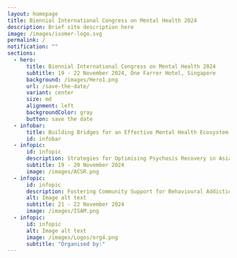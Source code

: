 ```yaml
---
layout: homepage
title: Biennial International Congress on Mental Health 2024
description: Brief site description here
image: /images/isomer-logo.svg
permalink: /
notification: ""
sections:
  - hero:
      title: Biennial International Congress on Mental Health 2024
      subtitle: 19 - 22 November 2024, One Farrer Hotel, Singapore
      background: /images/Hero1.png
      url: /save-the-date/
      variant: center
      size: md
      alignment: left
      backgroundColor: gray
      button: save the date
  - infobar:
      title: Building Bridges for an Effective Mental Health Ecosystem
      id: infobar
  - infopic:
      id: infopic
      description: Strategies for Optimising Psychosis Recovery in Asia
      subtitle: 19 - 20 November 2024
      image: /images/ACSR.png
  - infopic:
      id: infopic
      description: Fostering Community Support for Behavioural Addiction Recovery
      alt: Image alt text
      subtitle: 21 - 22 November 2024
      image: /images/ISAM.png
  - infopic:
      id: infopic
      alt: Image alt text
      image: /images/Logos/org4.png
      subtitle: "Organised by:"
---
```

